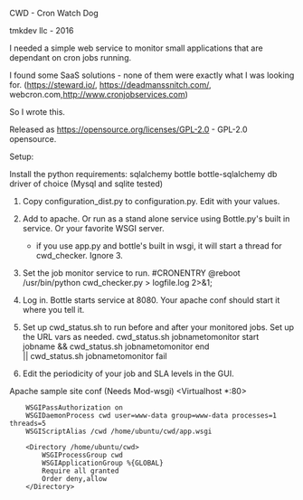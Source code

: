 CWD - Cron Watch Dog

tmkdev llc - 2016

I needed a simple web service to monitor small applications that are dependant on cron jobs running.

I found some SaaS solutions - none of them were exactly what I was looking for.
(https://steward.io/, https://deadmanssnitch.com/, webcron.com,http://www.cronjobservices.com)

So I wrote this.

Released as https://opensource.org/licenses/GPL-2.0  - GPL-2.0 opensource.

Setup:

Install the python requirements:
    sqlalchemy
    bottle
    bottle-sqlalchemy
    db driver of choice (Mysql and sqlite tested)


1. Copy configuration_dist.py to configuration.py. Edit with your values.
2. Add to apache. Or run as a stand alone service using Bottle.py's built in service. Or your favorite WSGI server.
    - if you use app.py and bottle's built in wsgi, it will start a thread for cwd_checker. Ignore 3.
3. Set the job monitor service to run.
    #CRONENTRY
    @reboot /usr/bin/python cwd_checker.py > logfile.log 2>&1;

3. Log in. Bottle starts service at 8080. Your apache conf should start it where you tell it.
4. Set up cwd_status.sh to run before and after your monitored jobs. Set up the URL vars as needed.
    cwd_status.sh jobnametomonitor start\
    jobname && cwd_status.sh jobnametomonitor end \
            || cwd_status.sh jobnametomonitor fail
5. Edit the periodicity of your job and SLA levels in the GUI.


Apache sample site conf (Needs Mod-wsgi)
<Virtualhost *:80>

	    WSGIPassAuthorization on
      	WSGIDaemonProcess cwd user=www-data group=www-data processes=1 threads=5
        WSGIScriptAlias /cwd /home/ubuntu/cwd/app.wsgi

    	<Directory /home/ubuntu/cwd>
        	WSGIProcessGroup cwd
        	WSGIApplicationGroup %{GLOBAL}
		    Require all granted
        	Order deny,allow
    	</Directory>

</Virtualhost>
